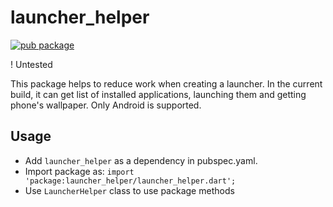# launcher_helper

[![pub package](https://img.shields.io/pub/v/launcher_helper.svg)](
https://pub.dartlang.org/packages/launcher_helper)

! Untested

This package helps to reduce work when creating a launcher. In the current build, it can get list of installed applications, launching them and getting phone's wallpaper. Only Android is supported.

## Usage

- Add `launcher_helper` as a dependency in pubspec.yaml.
- Import package as: `import 'package:launcher_helper/launcher_helper.dart';`
- Use `LauncherHelper` class to use package methods
